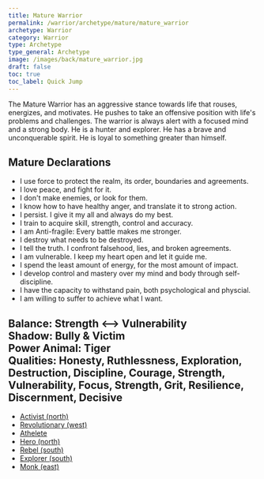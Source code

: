 ```yaml
---
title: Mature Warrior
permalink: /warrior/archetype/mature/mature_warrior
archetype: Warrior
category: Warrior
type: Archetype
type_general: Archetype
image: /images/back/mature_warrior.jpg
draft: false
toc: true
toc_label: Quick Jump
---
```

 The Mature Warrior has an aggressive stance towards life that rouses, energizes, and motivates. He pushes to take an offensive position with life's problems and challenges. The warrior is always alert with a focused mind and a strong body. He is a hunter and explorer. He has a brave and unconquerable spirit. He is loyal to something greater than himself.   
  
  
## Mature Declarations  
- I use force to protect the realm, its order, boundaries and agreements.   
- I love peace, and fight for it.   
- I don't make enemies, or look for them.   
- I know how to have healthy anger, and translate it to strong action.   
- I persist. I give it my all and always do my best.   
- I train to acquire skill, strength, control and accuracy.   
- I am Anti-fragile: Every battle makes me stronger.   
- I destroy what needs to be destroyed.   
- I tell the truth. I confront falsehood, lies, and broken agreements.   
-  I am vulnerable. I keep my heart open and let it guide me.  
- I spend the least amount of energy, for the most amount of impact.   
- I develop control and mastery over my mind and body through self-discipline.   
- I have the capacity to withstand pain, both psychological and physcial.   
- I am willing to suffer to achieve what I want.   
  
**Balance:** Strength <--> Vulnerability   
**Shadow:** Bully & Victim  
**Power Animal:** Tiger   
**Qualities:** Honesty, Ruthlessness, Exploration, Destruction, Discipline, Courage, Strength, Vulnerability, Focus, Strength, Grit, Resilience, Discernment, Decisive
---
- [Activist (north)](/warrior/archetype/mature/mature_warrior/activist_(north))
- [Revolutionary (west)](/warrior/archetype/mature/mature_warrior/revolutionary_(west))
- [Athelete](/warrior/archetype/mature/mature_warrior/athelete)
- [Hero (north)](/warrior/archetype/mature/mature_warrior/hero_(north))
- [Rebel (south)](/warrior/archetype/mature/mature_warrior/rebel_(south))
- [Explorer (south)](/warrior/archetype/mature/mature_warrior/explorer_(south))
- [Monk (east)](/warrior/archetype/mature/mature_warrior/monk_(east))
